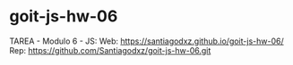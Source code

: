 # goit-js-hw-06
TAREA - Modulo 6 - JS: 
Web: https://santiagodxz.github.io/goit-js-hw-06/
Rep: https://github.com/Santiagodxz/goit-js-hw-06.git
